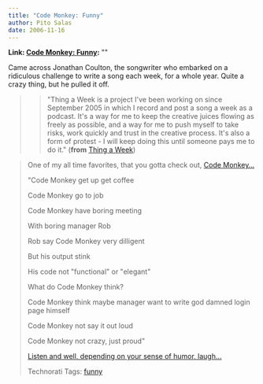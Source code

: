```yaml
---
title: "Code Monkey: Funny"
author: Pito Salas
date: 2006-11-16
---
```


**Link: [Code Monkey: Funny](None):** ""

Came across Jonathan Coulton, the songwriter who embarked on a ridiculous
challenge to write a song each week, for a whole year. Quite a crazy thing,
but he pulled it off.

>

>> "Thing a Week is a project I've been working on since September 2005 in
which I record and post a song a week as a podcast. It's a way for me to keep
the creative juices flowing as freely as possible, and a way for me to push
myself to take risks, work quickly and trust in the creative process. It's
also a form of protest - I will keep doing this until someone pays me to do
it." (**from** [Thing a Week](<http://jonathancoulton>))

>
> One of my all time favorites, that you gotta check out, [Code
> Monkey…](<http://www.jonathancoulton.com/lyrics/code-monkey>)
>
> "Code Monkey get up get coffee
>
> Code Monkey go to job
>
> Code Monkey have boring meeting
>
> With boring manager Rob
>
> Rob say Code Monkey very dilligent
>
> But his output stink
>
> His code not "functional" or "elegant"
>
> What do Code Monkey think?
>
> Code Monkey think maybe manager want to write god damned login page himself
>
> Code Monkey not say it out loud
>
> Code Monkey not crazy, just proud"
>
> [Listen and well, depending on your sense of humor,
> laugh…](<http://www.jonathancoulton.com/mp3/Code%20Monkey.mp3>)
>
> Technorati Tags: [funny](<http://www.technorati.com/tag/funny>)


